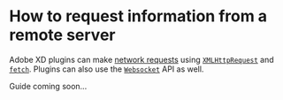 # How to request information from a remote server

Adobe XD plugins can make [network requests](https://adobe-xd.gitbook.io/plugin-api-reference/uxp-api-reference/network-apis) using [`XMLHttpRequest`](https://adobe-xd.gitbook.io/plugin-api-reference/uxp-api-reference/network-apis/xmlhttprequest) and [`fetch`](https://adobe-xd.gitbook.io/plugin-api-reference/uxp-api-reference/network-apis/fetch). Plugins can also use the [`Websocket`](https://adobe-xd.gitbook.io/plugin-api-reference/uxp-api-reference/network-apis/websocket) API as well.

Guide coming soon...


